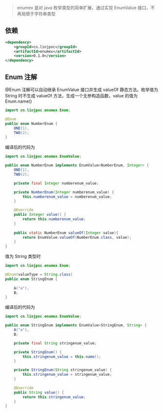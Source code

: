 > enumex 是对 java 枚举类型的简单扩展，通过实现 EnumValue 接口，不再局限于字符串类型

## 依赖
```xml
<dependency>
    <groupId>cn.linjpxc</groupId>
    <artifactId>enumex</artifactId>
    <version>0.1.0</version>
</dependency>
```

## Enum 注解
@Enum 注解可以自动继承 EnumValue 接口并生成 valueOf 静态方法。枚举值为 String 时不生成 valueOf 方法，生成一个无参构造函数，value 的值为 Enum.name()

```java
import cn.linjpxc.enumex.Enum;

@Enum
public enum NumberEnum {
    ONE(1),
    TWO(2);
}
```

编译后的代码为

```java
import cn.linjpxc.enumex.EnumValue;

public enum NumberEnum implements EnumValue<NumberEnum, Integer> {
    ONE(1),
    TWO(2);

    private final Integer numberenum_value;

    private NumberEnum(Integer numberenum_value) {
        this.numberenum_value = numberenum_value;
    }

    @Override
    public Integer value() {
        return this.numberenum_value;
    }
    
    public static NumberEnum valueOf(Integer value){
        return EnumValue.valueOf(NumberEnum.class, value);
    }
}
```

值为 String 类型时

```java
import cn.linjpxc.enumex.Enum;

@Enum(valueType = String.class)
public enum StringEnum {
    
    A("a"),
    B;
}
```

编译后的代码为

```java
import cn.linjpxc.enumex.EnumValue;

public enum StringEnum implements EnumValue<StringEnum, String> {
    A("a"),
    B;

    private final String stringenum_value;

    private StringEnum() {
        this.stringenum_value = this.name();
    }

    private StringEnum(String stringenum_value) {
        this.stringenum_value = stringenum_value;
    }

    @Override
    public String value() {
        return this.stringenum_value;
    }
}
```
